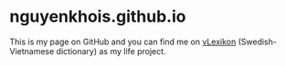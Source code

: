 # nguyenkhois.github.io
This is my page on GitHub and you can find me on [vLexikon](http://www.vlexikon.com) (Swedish-Vietnamese dictionary) as my life project.